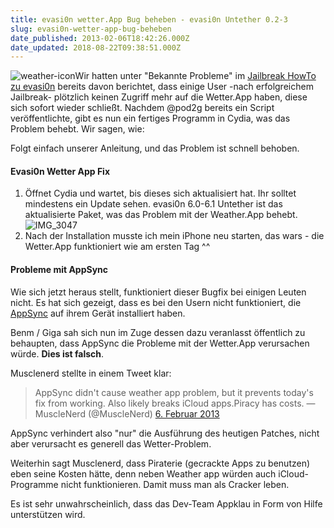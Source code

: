 ```yaml
---
title: evasi0n wetter.App Bug beheben - evasi0n Untether 0.2-3
slug: evasi0n-wetter-app-bug-beheben
date_published: 2013-02-06T18:42:26.000Z
date_updated: 2018-08-22T09:38:51.000Z
---
```


![weather-icon](//picdump.thafaker.de/2013/02/weather-icon-100x100.png)Wir hatten unter "Bekannte Probleme" im [Jailbreak HowTo zu evasi0n](__GHOST_URL__/untethered-jailbreak-ios-6-1-anleitung-iphone-5-4s-4-3gs-evasi0n/) bereits davon berichtet, dass einige User -nach erfolgreichem Jailbreak- plötzlich keinen Zugriff mehr auf die Wetter.App haben, diese sich sofort wieder schließt. Nachdem @pod2g bereits ein Script veröffentlichte, gibt es nun ein fertiges Programm in Cydia, was das Problem behebt. Wir sagen, wie: 

Folgt einfach unserer Anleitung, und das Problem ist schnell behoben.

#### Evasi0n Wetter App Fix

1. Öffnet Cydia und wartet, bis dieses sich aktualisiert hat. Ihr solltet mindestens ein Update sehen. evasi0n 6.0-6.1 Untether ist das aktualisierte Paket, was das Problem mit der Weather.App behebt.
![IMG_3047](//picdump.thafaker.de/2013/02/IMG_3047-386x580.png)
2. Nach der Installation musste ich mein iPhone neu starten, das wars - die Wetter.App funktioniert wie am ersten Tag ^^

#### Probleme mit AppSync

Wie sich jetzt heraus stellt, funktioniert dieser Bugfix bei einigen Leuten nicht. Es hat sich gezeigt, dass es bei den Usern nicht funktioniert, die [AppSync](__GHOST_URL__/wie-installiere-ich-ipa-dateien-auf-meinem-ipodiphone/) auf ihrem Gerät installiert haben.

Benm / Giga sah sich nun im Zuge dessen dazu veranlasst öffentlich zu behaupten, dass AppSync die Probleme mit der Wetter.App verursachen würde. **Dies ist falsch**.

Musclenerd stellte in einem Tweet klar:

> AppSync didn't cause weather app problem, but it prevents today's fix from working. Also likely breaks iCloud apps.Piracy has costs.
> &mdash; MuscleNerd (@MuscleNerd) [6. Februar 2013](https://twitter.com/MuscleNerd/status/299218951454466048)

AppSync verhindert also "nur" die Ausführung des heutigen Patches, nicht aber verursacht es generell das Wetter-Problem.

Weiterhin sagt Musclenerd, dass Piraterie (gecrackte Apps zu benutzen) eben seine Kosten hätte, denn neben Weather app würden auch iCloud-Programme nicht funktionieren. Damit muss man als Cracker leben.

Es ist sehr unwahrscheinlich, dass das Dev-Team Appklau in Form von Hilfe unterstützen wird.
